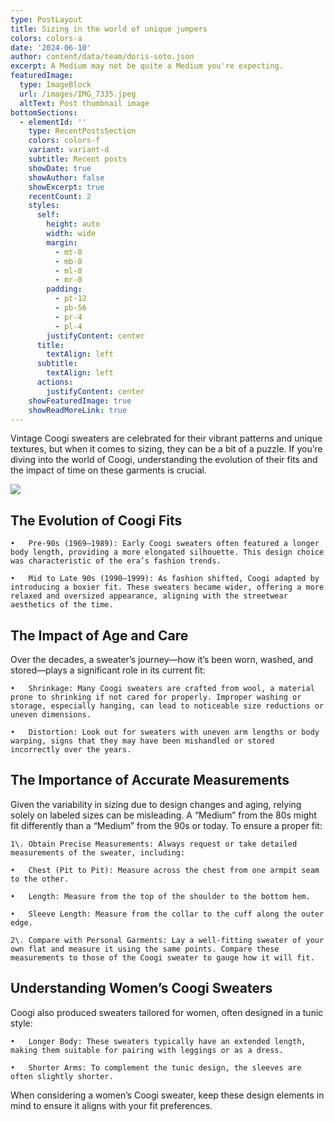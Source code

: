 ```yaml
---
type: PostLayout
title: Sizing in the world of unique jumpers
colors: colors-a
date: '2024-06-10'
author: content/data/team/doris-soto.json
excerpt: A Medium may not be quite a Medium you're expecting.
featuredImage:
  type: ImageBlock
  url: /images/IMG_7335.jpeg
  altText: Post thumbnail image
bottomSections:
  - elementId: ''
    type: RecentPostsSection
    colors: colors-f
    variant: variant-d
    subtitle: Recent posts
    showDate: true
    showAuthor: false
    showExcerpt: true
    recentCount: 2
    styles:
      self:
        height: auto
        width: wide
        margin:
          - mt-0
          - mb-0
          - ml-0
          - mr-0
        padding:
          - pt-12
          - pb-56
          - pr-4
          - pl-4
        justifyContent: center
      title:
        textAlign: left
      subtitle:
        textAlign: left
      actions:
        justifyContent: center
    showFeaturedImage: true
    showReadMoreLink: true
---
```

Vintage Coogi sweaters are celebrated for their vibrant patterns and unique textures, but when it comes to sizing, they can be a bit of a puzzle. If you’re diving into the world of Coogi, understanding the evolution of their fits and the impact of time on these garments is crucial.

![](/images/IMG_7335.jpeg)



## The Evolution of Coogi Fits

	•	Pre-90s (1969–1989): Early Coogi sweaters often featured a longer body length, providing a more elongated silhouette. This design choice was characteristic of the era’s fashion trends.

	•	Mid to Late 90s (1990–1999): As fashion shifted, Coogi adapted by introducing a boxier fit. These sweaters became wider, offering a more relaxed and oversized appearance, aligning with the streetwear aesthetics of the time.



## The Impact of Age and Care

Over the decades, a sweater’s journey—how it’s been worn, washed, and stored—plays a significant role in its current fit:

	•	Shrinkage: Many Coogi sweaters are crafted from wool, a material prone to shrinking if not cared for properly. Improper washing or storage, especially hanging, can lead to noticeable size reductions or uneven dimensions.

	•	Distortion: Look out for sweaters with uneven arm lengths or body warping, signs that they may have been mishandled or stored incorrectly over the years.


## The Importance of Accurate Measurements

Given the variability in sizing due to design changes and aging, relying solely on labeled sizes can be misleading. A “Medium” from the 80s might fit differently than a “Medium” from the 90s or today. To ensure a proper fit:

	1\.	Obtain Precise Measurements: Always request or take detailed measurements of the sweater, including:

	•	Chest (Pit to Pit): Measure across the chest from one armpit seam to the other.

	•	Length: Measure from the top of the shoulder to the bottom hem.

	•	Sleeve Length: Measure from the collar to the cuff along the outer edge.

	2\.	Compare with Personal Garments: Lay a well-fitting sweater of your own flat and measure it using the same points. Compare these measurements to those of the Coogi sweater to gauge how it will fit.



## Understanding Women’s Coogi Sweaters

Coogi also produced sweaters tailored for women, often designed in a tunic style:

	•	Longer Body: These sweaters typically have an extended length, making them suitable for pairing with leggings or as a dress.

	•	Shorter Arms: To complement the tunic design, the sleeves are often slightly shorter.

When considering a women’s Coogi sweater, keep these design elements in mind to ensure it aligns with your fit preferences.

